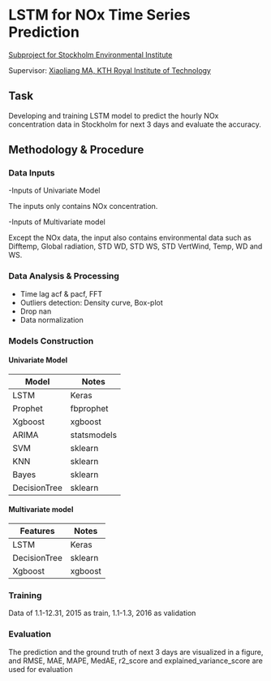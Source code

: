 # LSTM for NOx Time Series Prediction

[Subproject for Stockholm Environmental Institute](https://www.kth.se/profile/liang/page/green-transport-solutions-using-iot-sensors)

Supervisor: [Xiaoliang MA, KTH Royal Institute of Technology](https://www.kth.se/profile/liang)

## Task
Developing and training LSTM model to predict the hourly NOx concentration data in Stockholm for next 3 days and evaluate the accuracy.

## Methodology & Procedure

### Data Inputs

-Inputs of Univariate Model

The inputs only contains NOx concentration. 

-Inputs of Multivariate model

Except the NOx data, the input also contains environmental data such as Difftemp, Global radiation, STD WD, STD WS, STD VertWind, Temp, WD and WS.

### Data Analysis & Processing

- Time lag acf & pacf, FFT
- Outliers detection: Density curve, Box-plot
- Drop nan
- Data normalization

### Models Construction

#### Univariate Model

| Model       | Notes |
| ------------| ----- |
| LSTM        | Keras |
| Prophet     | fbprophet |
| Xgboost     | xgboost |
| ARIMA     | statsmodels |
| SVM     | sklearn |
| KNN     | sklearn |
| Bayes     | sklearn |
| DecisionTree     | sklearn |

#### Multivariate model

| Features | Notes |
| -------- | ----- | 
|   LSTM       |   Keras    |
| DecisionTree | sklearn |
| Xgboost     | xgboost |


### Training
Data of 1.1-12.31, 2015 as train, 1.1-1.3, 2016 as validation

### Evaluation

The prediction and the ground truth of next 3 days are visualized in a figure, and RMSE, MAE, MAPE, MedAE, r2_score and explained_variance_score are used for evaluation
